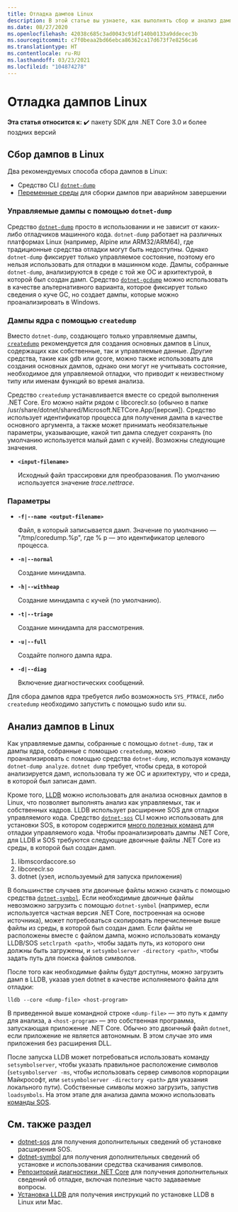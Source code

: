 ```yaml
---
title: Отладка дампов Linux
description: В этой статье вы узнаете, как выполнять сбор и анализ дампов из сред Linux.
ms.date: 08/27/2020
ms.openlocfilehash: 42038c685c3ad0043c91df140b0133a9ddecec3b
ms.sourcegitcommit: c7f0beaa2bd66ebca86362ca17d673f7e8256ca6
ms.translationtype: HT
ms.contentlocale: ru-RU
ms.lasthandoff: 03/23/2021
ms.locfileid: "104874278"
---
```

# <a name="debug-linux-dumps"></a>Отладка дампов Linux

**Эта статья относится к:** ✔️ пакету SDK для .NET Core 3.0 и более поздних версий

## <a name="collect-dumps-on-linux"></a>Сбор дампов в Linux

Два рекомендуемых способа сбора дампов в Linux:

* Средство CLI [`dotnet-dump`](dotnet-dump.md)
* [Переменные среды](dumps.md#collecting-dumps-on-crash) для сборки дампов при аварийном завершении

### <a name="managed-dumps-with-dotnet-dump"></a>Управляемые дампы с помощью `dotnet-dump`

Средство [`dotnet-dump`](dotnet-dump.md) просто в использовании и не зависит от каких-либо отладчиков машинного кода. `dotnet-dump` работает на различных платформах Linux (например, Alpine или ARM32/ARM64), где традиционные средства отладки могут быть недоступны. Однако `dotnet-dump` фиксирует только управляемое состояние, поэтому его нельзя использовать для отладки в машинном коде. Дампы, собранные `dotnet-dump`, анализируются в среде с той же ОС и архитектурой, в которой был создан дамп. Средство [`dotnet-gcdump`](dotnet-gcdump.md) можно использовать в качестве альтернативного варианта, которое фиксирует только сведения о куче GC, но создает дампы, которые можно проанализировать в Windows.

### <a name="core-dumps-with-createdump"></a>Дампы ядра с помощью `createdump`

Вместо `dotnet-dump`, создающего только управляемые дампы, [`createdump`](https://github.com/dotnet/runtime/blob/main/docs/design/coreclr/botr/xplat-minidump-generation.md) рекомендуется для создания основных дампов в Linux, содержащих как собственные, так и управляемые данные. Другие средства, такие как gdb или gcore, можно также использовать для создания основных дампов, однако они могут не учитывать состояние, необходимое для управляемой отладки, что приводит к неизвестному типу или именам функций во время анализа.

Средство `createdump` устанавливается вместе со средой выполнения .NET Core. Его можно найти рядом с libcoreclr.so (обычно в папке /usr/share/dotnet/shared/Microsoft.NETCore.App/[версия]). Средство использует идентификатор процесса для получения дампа в качестве основного аргумента, а также может принимать необязательные параметры, указывающие, какой тип дампа следует сохранять (по умолчанию используется малый дамп с кучей). Возможны следующие значения.

- **`<input-filename>`**

  Исходный файл трассировки для преобразования. По умолчанию используется значение *trace.nettrace*.

### <a name="options"></a>Параметры

- **`-f|--name <output-filename>`**

  Файл, в который записывается дамп. Значение по умолчанию — "/tmp/coredump.%p", где % p — это идентификатор целевого процесса.

- **`-n|--normal`**

  Создание минидампа.

- **`-h|--withheap`**

  Создание минидампа с кучей (по умолчанию).

- **`-t|--triage`**

  Создание минидампа для рассмотрения.

- **`-u|--full`**

  Создайте полного дампа ядра.

- **`-d|--diag`**

  Включение диагностических сообщений.

Для сбора дампов ядра требуется либо возможность `SYS_PTRACE`, либо `createdump` необходимо запустить с помощью sudo или su.

## <a name="analyze-dumps-on-linux"></a>Анализ дампов в Linux

Как управляемые дампы, собранные с помощью `dotnet-dump`, так и дампы ядра, собранные с помощью `createdump`, можно проанализировать с помощью средства `dotnet-dump`, используя команду `dotnet-dump analyze`. `dotnet dump` требует, чтобы среда, в которой анализируется дамп, использовала ту же ОС и архитектуру, что и среда, в которой был записан дамп.

Кроме того, [LLDB](https://lldb.llvm.org/) можно использовать для анализа основных дампов в Linux, что позволяет выполнять анализ как управляемых, так и собственных кадров. LLDB использует расширение SOS для отладки управляемого кода. Средство [`dotnet-sos`](dotnet-sos.md) CLI можно использовать для установки SOS, в котором содержится [много полезных команд](https://github.com/dotnet/diagnostics/blob/main/documentation/sos-debugging-extension.md) для отладки управляемого кода. Чтобы проанализировать дампы .NET Core, для LLDB и SOS требуются следующие двоичные файлы .NET Core из среды, в которой был создан дамп.

1. libmscordaccore.so
2. libcoreclr.so
3. dotnet (узел, используемый для запуска приложения)

В большинстве случаев эти двоичные файлы можно скачать с помощью средства [`dotnet-symbol`](dotnet-symbol.md). Если необходимые двоичные файлы невозможно загрузить с помощью `dotnet-symbol` (например, если используется частная версия .NET Core, построенная на основе источника), может потребоваться скопировать перечисленные выше файлы из среды, в которой был создан дамп. Если файлы не расположены вместе с файлом дампа, можно использовать команду LLDB/SOS `setclrpath <path>`, чтобы задать путь, из которого они должны быть загружены, и `setsymbolserver -directory <path>`, чтобы задать путь для поиска файлов символов.

После того как необходимые файлы будут доступны, можно загрузить дамп в LLDB, указав узел dotnet в качестве исполняемого файла для отладки:

```console
lldb --core <dump-file> <host-program>
```

В приведенной выше командной строке `<dump-file>` — это путь к дампу для анализа, а `<host-program>` — это собственная программа, запускающая приложение .NET Core. Обычно это двоичный файл `dotnet`, если приложение не является автономным. В этом случае это имя приложения без расширения DLL.

После запуска LLDB может потребоваться использовать команду `setsymbolserver`, чтобы указать правильное расположение символов (`setsymbolserver -ms`, чтобы использовать сервер символов корпорации Майкрософт, или `setsymbolserver -directory <path>` для указания локального пути). Собственные символы можно загрузить, запустив `loadsymbols`. На этом этапе для анализа дампа можно использовать [команды SOS](https://github.com/dotnet/diagnostics/blob/main/documentation/sos-debugging-extension.md).

## <a name="see-also"></a>См. также раздел

- [dotnet-sos](dotnet-sos.md) для получения дополнительных сведений об установке расширения SOS.
- [dotnet-symbol](dotnet-symbol.md) для получения дополнительных сведений об установке и использовании средства скачивания символов.
- [Репозиторий диагностики .NET Core](https://github.com/dotnet/diagnostics/blob/main/documentation/) для получения дополнительных сведений об отладке, включая полезные часто задаваемые вопросы.
- [Установка LLDB](https://github.com/dotnet/diagnostics/blob/main/documentation/sos.md#getting-lldb) для получения инструкций по установке LLDB в Linux или Mac.
